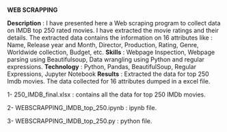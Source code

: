 **WEB SCRAPPING**

**Description** : I have presented here a Web scraping program to collect data on IMDB top 250 rated movies. I have extracted the movie ratings and their details. The extracted data contains the information on 16 attributes like : Name, Release year and Month, Director, Production, Rating, Genre, Worldwide collection, Budget, etc.
**Skills** : Webpage Inspection, Webpage parsing using Beautifulsoup, Data wrangling using Python and regular expressions.
**Technology** : Python, Pandas, BeautifulSoup, Regular Expressions, Jupyter Notebook
**Results** : Extracted the data for top 250 Imdb movies. The data collected for 16 attributes dumped in a excel file.


1- 250_IMDB_final.xlsx : contains all the data for top 250 IMDb movies.

2- WEBSCRAPPING_IMDB_top_250.ipynb : ipynb file.

3- WEBSCRAPPING_IMDB_top_250.py : python file.
